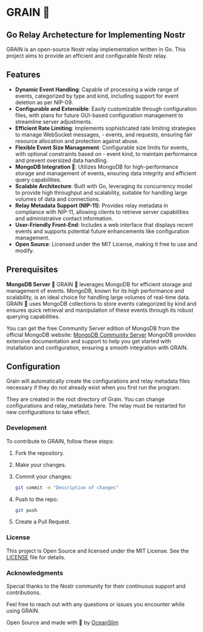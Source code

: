 # GRAIN 🌾

## Go Relay Archetecture for Implementing Nostr

GRAIN is an open-source Nostr relay implementation written in Go. This project aims to provide an efficient and configurable Nostr relay.

## Features

- **Dynamic Event Handling**: Capable of processing a wide range of events, categorized by type and kind, including support for event deletion as per NIP-09.
- **Configurable and Extensible**: Easily customizable through configuration files, with plans for future GUI-based configuration management to streamline server adjustments.
- **Efficient Rate Limiting**: Implements sophisticated rate limiting strategies to manage WebSocket messages, - events, and requests, ensuring fair resource allocation and protection against abuse.
- **Flexible Event Size Management**: Configurable size limits for events, with optional constraints based on - event kind, to maintain performance and prevent oversized data handling.
- **MongoDB Integration 🍃**: Utilizes MongoDB for high-performance storage and management of events, ensuring data integrity and efficient query capabilities.
- **Scalable Architecture**: Built with Go, leveraging its concurrency model to provide high throughput and scalability, suitable for handling large volumes of data and connections.
- **Relay Metadata Support (NIP-11)**: Provides relay metadata in compliance with NIP-11, allowing clients to retrieve server capabilities and administrative contact information.
- **User-Friendly Front-End**: Includes a web interface that displays recent events and supports potential future enhancements like configuration management.
- **Open Source**: Licensed under the MIT License, making it free to use and modify.

## Prerequisites

**MongoDB Server 🍃**
GRAIN 🌾 leverages MongoDB for efficient storage and management of events. MongoDB, known for its high performance and scalability, is an ideal choice for handling large volumes of real-time data. GRAIN 🌾 uses MongoDB collections to store events categorized by kind and ensures quick retrieval and manipulation of these events through its robust querying capabilities.

You can get the free Community Server edition of MongoDB from the official MongoDB website:
[MongoDB Community Server](https://www.mongodb.com/try/download/community)
MongoDB provides extensive documentation and support to help you get started with installation and configuration, ensuring a smooth integration with GRAIN.

## Configuration

Grain will automatically create the configurations and relay metadata files necessary if they do not already exist when you first run the program.

They are created in the root directory of Grain. You can change configurations and relay_metadata here. The relay must be restarted for new configurations to take effect.

### Development

To contribute to GRAIN, follow these steps:

1. Fork the repository.
2. Make your changes.
3. Commit your changes:

   ```sh
   git commit -m "Description of changes"
   ```

4. Push to the repo:

   ```sh
   git push
   ```

5. Create a Pull Request.

### License

This project is Open Source and licensed under the MIT License. See the [LICENSE](license) file for details.

### Acknowledgments

Special thanks to the Nostr community for their continuous support and contributions.

Feel free to reach out with any questions or issues you encounter while using GRAIN.

Open Source and made with 💜 by [OceanSlim](https://njump.me/npub1zmc6qyqdfnllhnzzxr5wpepfpnzcf8q6m3jdveflmgruqvd3qa9sjv7f60)

